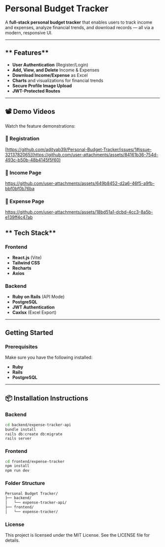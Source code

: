# **Personal Budget Tracker**

A **full-stack personal budget tracker** that enables users to track income and expenses, analyze financial trends, and download records — all via a modern, responsive UI.

---

## ** Features**

- **User Authentication** (Register/Login)
- **Add, View, and Delete** Income & Expenses
- **Download Income/Expense** as Excel
- **Charts** and visualizations for financial trends
- **Secure Profile Image Upload**
- **JWT-Protected Routes**

---

## 📽️ Demo Videos

Watch the feature demonstrations:

### 🔹  Registration
[https://github.com/adityab39/Personal-Budget-Tracker/issues/1#issue-3213782065](https://github.com/user-attachments/assets/84161b36-754d-493c-b50b-48b4145f5f60)

### 🔹 Income Page
https://github.com/user-attachments/assets/649b8452-d2a6-46f5-a9fb-bbf0bf0b76ba


### 🔹 Expense Page
https://github.com/user-attachments/assets/18bd51a1-dcbd-4cc3-8a5b-e139ff4c47ab


## ** Tech Stack**

### **Frontend**
- **React.js** (Vite)
- **Tailwind CSS**
- **Recharts**
- **Axios**

### **Backend**
- **Ruby on Rails** (API Mode)
- **PostgreSQL**
- **JWT Authentication**
- **Caxlsx** (Excel Export)

---

## **Getting Started**

### **Prerequisites**
Make sure you have the following installed:
- **Ruby**
- **Rails**
- **PostgreSQL**

---

## **📦 Installation Instructions**

### **Backend**

```bash
cd backend/expense-tracker-api
bundle install
rails db:create db:migrate
rails server
```

### **Frontend**

```bash
cd frontend/expense-tracker
npm install
npm run dev
```

### **Folder Structure**

```bash
Personal Budget Tracker/
├── backend/
│   └── expense-tracker-api/
├── frontend/
│   └── expense-tracker/
```

### **License**
This project is licensed under the MIT License.
See the LICENSE file for details.
